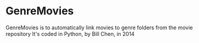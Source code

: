 GenreMovies
===========

GenreMovies is to automatically link movies to genre folders from the movie repository
It's coded in Python, by Bill Chen, in 2014
